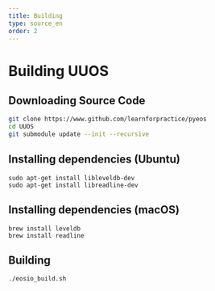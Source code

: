 ```yaml
---
title: Building
type: source_en
order: 2
---
```


# Building UUOS

## Downloading Source Code

```bash
git clone https://www.github.com/learnforpractice/pyeos
cd UUOS
git submodule update --init --recursive
```

## Installing dependencies (Ubuntu)

```
sudo apt-get install libleveldb-dev
sudo apt-get install libreadline-dev
```

## Installing dependencies (macOS)

```
brew install leveldb
brew install readline
```

## Building

```bash
./eosio_build.sh
```
